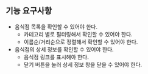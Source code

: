 ## 기능 요구사항

- 음식점 목록을 확인할 수 있어야 한다.
  - 카테고리 별로 필터링해서 확인할 수 있어야 한다.
  - 이름순/거리순으로 정렬해서 확인할 수 있어야 한다.
- 음식점의 상세 정보를 확인할 수 있어야 한다.
  - 음식점 링크를 표시해야 한다.
  - 닫기 버튼을 눌러 상세 정보 창을 닫을 수 있어야 한다.
